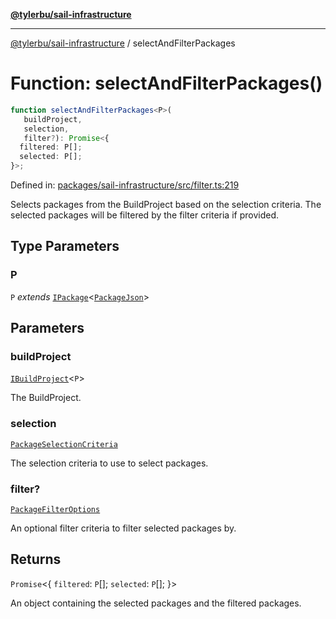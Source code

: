 [**@tylerbu/sail-infrastructure**](../README.md)

***

[@tylerbu/sail-infrastructure](../README.md) / selectAndFilterPackages

# Function: selectAndFilterPackages()

```ts
function selectAndFilterPackages<P>(
   buildProject, 
   selection, 
   filter?): Promise<{
  filtered: P[];
  selected: P[];
}>;
```

Defined in: [packages/sail-infrastructure/src/filter.ts:219](https://github.com/microsoft/FluidFramework/blob/main/packages/sail-infrastructure/src/filter.ts#L219)

Selects packages from the BuildProject based on the selection criteria. The selected packages will be filtered by the
filter criteria if provided.

## Type Parameters

### P

`P` *extends* [`IPackage`](../interfaces/IPackage.md)\<[`PackageJson`](../type-aliases/PackageJson.md)\>

## Parameters

### buildProject

[`IBuildProject`](../interfaces/IBuildProject.md)\<`P`\>

The BuildProject.

### selection

[`PackageSelectionCriteria`](../interfaces/PackageSelectionCriteria.md)

The selection criteria to use to select packages.

### filter?

[`PackageFilterOptions`](../interfaces/PackageFilterOptions.md)

An optional filter criteria to filter selected packages by.

## Returns

`Promise`\<\{
  `filtered`: `P`[];
  `selected`: `P`[];
\}\>

An object containing the selected packages and the filtered packages.

